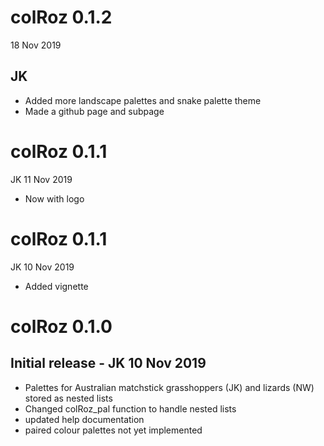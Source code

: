 # colRoz 0.1.2
18 Nov 2019

## JK
* Added more landscape palettes and snake palette theme
* Made a github page and subpage

# colRoz 0.1.1
JK 11 Nov 2019

* Now with logo

# colRoz 0.1.1
JK 10 Nov 2019

* Added vignette

# colRoz 0.1.0
## Initial release - JK 10 Nov 2019
* Palettes for Australian matchstick grasshoppers (JK) and lizards (NW) stored as nested lists
* Changed colRoz_pal function to handle nested lists
* updated help documentation
* paired colour palettes not yet implemented
